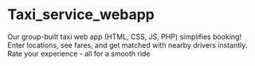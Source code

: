 # Taxi_service_webapp
Our group-built taxi web app (HTML, CSS, JS, PHP) simplifies booking! Enter locations, see fares, and get matched with nearby drivers instantly. Rate your experience - all for a smooth ride
 
